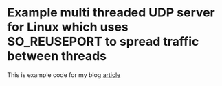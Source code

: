 #  Example multi threaded UDP server for Linux which uses SO_REUSEPORT to spread traffic between threads 

This is example code for my blog [article](https://pavel.network/rocky-road-towards-ultimate-udp-load-balancing-server-on-linux/)

